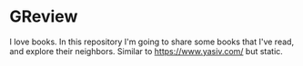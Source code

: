 # GReview

I love books. In this repository I'm going to share some books that I've
read, and explore their neighbors. Similar to https://www.yasiv.com/ but static.


